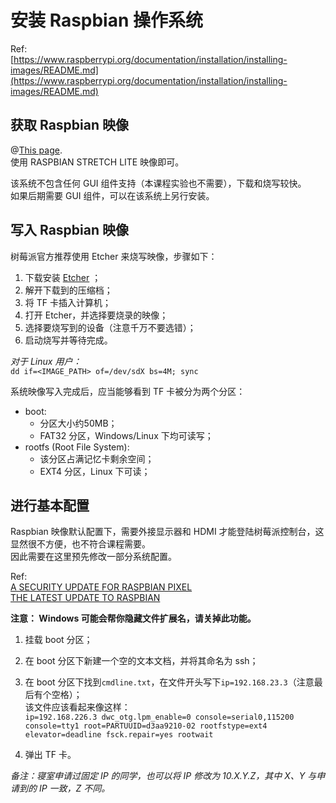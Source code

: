 # 安装 Raspbian 操作系统

Ref:  
[https://www.raspberrypi.org/documentation/installation/installing-images/README.md](https://www.raspberrypi.org/documentation/installation/installing-images/README.md)

## 获取 Raspbian 映像

@[This page](https://www.raspberrypi.org/downloads/raspbian/).  
使用 RASPBIAN STRETCH LITE 映像即可。

该系统不包含任何 GUI 组件支持（本课程实验也不需要），下载和烧写较快。  
如果后期需要 GUI 组件，可以在该系统上另行安装。

## 写入 Raspbian 映像

树莓派官方推荐使用 Etcher 来烧写映像，步骤如下：

1. 下载安装 [Etcher](https://etcher.io/) ；
2. 解开下载到的压缩档；
3. 将 TF 卡插入计算机；
4. 打开 Etcher，并选择要烧录的映像； 
5. 选择要烧写到的设备（注意千万不要选错）；
6. 启动烧写并等待完成。

_对于 Linux 用户：_  
`dd if=<IMAGE_PATH> of=/dev/sdX bs=4M; sync`

系统映像写入完成后，应当能够看到 TF 卡被分为两个分区：

* boot:
  * 分区大小约50MB；
  * FAT32 分区，Windows/Linux 下均可读写；
* rootfs \(Root File System\):
  * 该分区占满记忆卡剩余空间；
  * EXT4 分区，Linux 下可读；

## 进行基本配置

Raspbian 映像默认配置下，需要外接显示器和 HDMI 才能登陆树莓派控制台，这显然很不方便，也不符合课程需要。  
因此需要在这里预先修改一部分系统配置。

Ref:  
[A SECURITY UPDATE FOR RASPBIAN PIXEL](https://www.raspberrypi.org/blog/a-security-update-for-raspbian-pixel/)  
[THE LATEST UPDATE TO RASPBIAN](https://www.raspberrypi.org/blog/another-update-raspbian/)

**注意： Windows 可能会帮你隐藏文件扩展名，请关掉此功能。**

1. 挂载 boot 分区；
2. 在 boot 分区下新建一个空的文本文档，并将其命名为 ssh；
3. 在 boot 分区下找到`cmdline.txt`，在文件开头写下`ip=192.168.23.3`（注意最后有个空格）；  
   该文件应该看起来像这样：  
   `ip=192.168.226.3 dwc_otg.lpm_enable=0 console=serial0,115200 console=tty1 root=PARTUUID=d3aa9210-02 rootfstype=ext4 elevator=deadline fsck.repair=yes rootwait`

4. 弹出 TF 卡。

_备注：寝室申请过固定 IP 的同学，也可以将 IP 修改为 10.X.Y.Z，其中 X、Y 与申请到的 IP 一致，Z 不同。_

